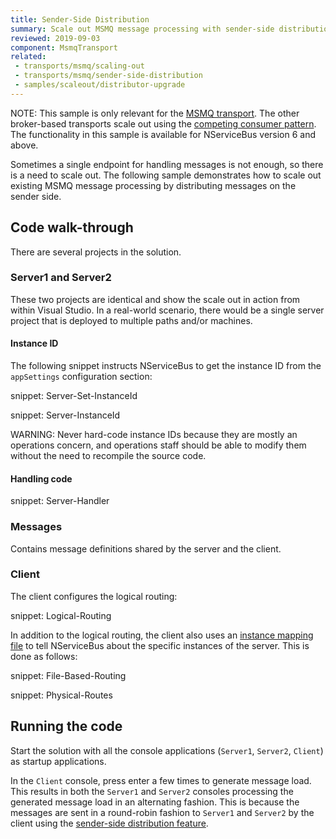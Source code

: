 ```yaml
---
title: Sender-Side Distribution
summary: Scale out MSMQ message processing with sender-side distribution
reviewed: 2019-09-03
component: MsmqTransport
related:
 - transports/msmq/scaling-out
 - transports/msmq/sender-side-distribution
 - samples/scaleout/distributor-upgrade
---
```


NOTE: This sample is only relevant for the [MSMQ transport](/transports/msmq/). The other broker-based transports scale out using the [competing consumer pattern](/nservicebus/architecture/scaling.md#scaling-out-to-multiple-nodes-competing-consumers). The functionality in this sample is available for NServiceBus version 6 and above. 

Sometimes a single endpoint for handling messages is not enough, so there is a need to scale out. The following sample demonstrates how to scale out existing MSMQ message processing by distributing messages on the sender side.


## Code walk-through

There are several projects in the solution.


### Server1 and Server2

These two projects are identical and show the scale out in action from within Visual Studio. In a real-world scenario, there would be a single server project that is deployed to multiple paths and/or machines.


#### Instance ID

The following snippet instructs NServiceBus to get the instance ID from the `appSettings` configuration section:

snippet: Server-Set-InstanceId

snippet: Server-InstanceId

WARNING: Never hard-code instance IDs because they are mostly an operations concern, and operations staff should be able to modify them without the need to recompile the source code.


#### Handling code

snippet: Server-Handler


### Messages

Contains message definitions shared by the server and the client.


### Client

The client configures the logical routing:

snippet: Logical-Routing

In addition to the logical routing, the client also uses an [instance mapping file](/transports/msmq/routing.md) to tell NServiceBus about the specific instances of the server. This is done as follows:

snippet: File-Based-Routing

snippet: Physical-Routes


## Running the code

Start the solution with all the console applications (`Server1`, `Server2`, `Client`) as startup applications.

In the `Client` console, press enter a few times to generate message load. This results in both the `Server1` and `Server2` consoles processing the generated message load in an alternating fashion. This is because the messages are sent in a round-robin fashion to `Server1` and `Server2` by the client using the [sender-side distribution feature](/transports/msmq/sender-side-distribution.md).